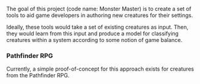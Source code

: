 The goal of this project (code name: Monster Master) is to create a set of tools to aid game developers in authoring new creatures for their settings.

Ideally, these tools would take a set of existing creatures as input. Then, they would learn from this input and produce a model for classifying creatures within a system according to some notion of game balance.

### Pathfinder RPG

Currently, a simple proof-of-concept for this approach exists for creatures from the Pathfinder RPG.
